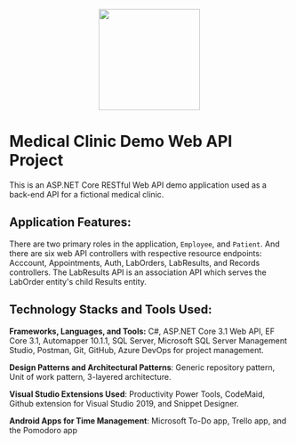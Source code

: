 <p align="center"> 
  <img width=182 src="https://user-images.githubusercontent.com/19508650/136642653-f364610f-daba-4ec4-8838-8c7d97494729.png">
</p>

# Medical Clinic Demo Web API Project

This is an ASP.NET Core RESTful Web API demo application used as a back-end API for a fictional medical clinic.

## Application Features:

There are two primary roles in the application, `Employee`, and `Patient`. And there are six web API controllers with respective resource endpoints: Acccount, Appointments, Auth, LabOrders, LabResults, and Records controllers. The LabResults API is an association API which serves the LabOrder entity's child Results entity.

## Technology Stacks and Tools Used:

**Frameworks, Languages, and Tools:** C#, ASP.NET Core 3.1 Web API, EF Core 3.1, Automapper 10.1.1, SQL Server, Microsoft SQL Server Management Studio, Postman, Git, GitHub, Azure DevOps for project management.

**Design Patterns and Architectural Patterns**: Generic repository pattern, Unit of work pattern, 3-layered architecture.

**Visual Studio Extensions Used**: Productivity Power Tools, CodeMaid, Github extension for Visual Studio 2019, and Snippet Designer. 

**Android Apps for Time Management**: Microsoft To-Do app, Trello app, and the Pomodoro app

